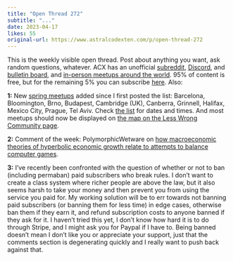 ```yaml
---
title: "Open Thread 272"
subtitle: "..."
date: 2023-04-17
likes: 55
original-url: https://www.astralcodexten.com/p/open-thread-272
---
```

This is the weekly visible open thread. Post about anything you want, ask random questions, whatever. ACX has an unofficial [subreddit](https://www.reddit.com/r/slatestarcodex/), [Discord](https://discord.gg/RTKtdut), and [bulletin board](https://www.datasecretslox.com/index.php), and [in-person meetups around the world](https://www.lesswrong.com/community?filters%5B0%5D=SSC). 95% of content is free, but for the remaining 5% you can subscribe [here](https://astralcodexten.substack.com/subscribe?). Also:

 **1:** New [spring meetups](https://astralcodexten.substack.com/p/spring-meetups-everywhere-2023) added since I first posted the list: Barcelona, Bloomington, Brno, Budapest, Cambridge (UK), Canberra, Grinnell, Halifax, Mexico City, Prague, Tel Aviv. Check [the list](https://astralcodexten.substack.com/p/spring-meetups-everywhere-2023) for dates and times. And most meetups should now be displayed on [the map on the Less Wrong Community page](https://www.lesswrong.com/community).

 **2:** Comment of the week: PolymorphicWetware on [how macroeconomic theories of hyperbolic economic growth relate to attempts to balance computer games](https://www.reddit.com/r/slatestarcodex/comments/12lf3pm/global_gdp_is_not_exponential_its_superexponential/jg7m4bj/).

 **3:** I’ve recently been confronted with the question of whether or not to ban (including permaban) paid subscribers who break rules. I don’t want to create a class system where richer people are above the law, but it also seems harsh to take your money and then prevent you from using the service you paid for. My working solution will be to err towards not banning paid subscribers (or banning them for less time) in edge cases, otherwise ban them if they earn it, and refund subscription costs to anyone banned if they ask for it. I haven’t tried this yet, I don’t know how hard it is to do through Stripe, and I might ask you for Paypal if I have to. Being banned doesn’t mean I don’t like you or appreciate your support, just that the comments section is degenerating quickly and I really want to push back against that.
